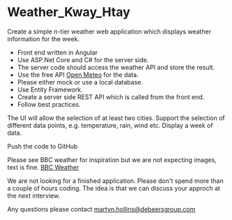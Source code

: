 # Weather_Kway_Htay

Create a simple n-tier weather web application which displays weather information for the week. 

- Front end written in Angular
- Use ASP.Net Core and C# for the server side. 
- The server code should access the weather API and store the result.
- Use the free API [Open Meteo](https://open-meteo.com/) for the data.
- Please either mock or use a local database.
- Use Entity Framework.
- Create a server side REST API which is called from the front end.
- Follow best practices. 

The UI will allow the selection of at least two cities. Support the selection of different data points, e.g. temperature, rain, wind etc. Display a week of data. 

Push the code to GitHub 

Please see BBC weather for inspiration but we are not expecting images, text is fine. [BBC Weather](https://www.bbc.co.uk/weather/2643743)

We are not looking for a finished application. Please don't spend more than a couple of hours coding. The idea is that we can discuss your approch at the next interview. 

Any questions please contact martyn.hollins@debeersgroup.com
